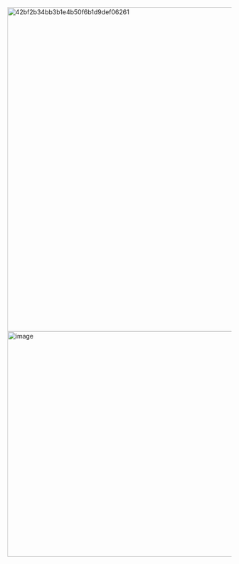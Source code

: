 <img width="1239" height="729" alt="42bf2b34bb3b1e4b50f6b1d9def06261" src="https://github.com/user-attachments/assets/a21552e3-7bfa-4d44-95e2-3f5a94f27cdc" />
<img width="1098" height="507" alt="image" src="https://github.com/user-attachments/assets/30f18bf7-63e5-4cce-9573-0850d592595d" />
